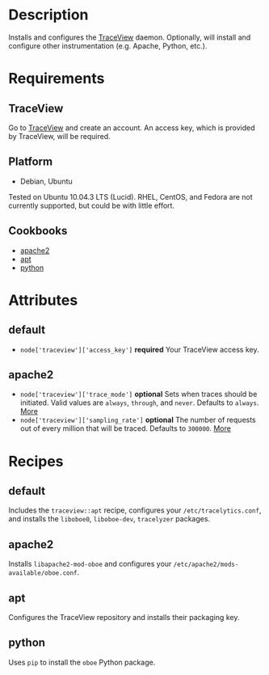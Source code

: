Description
===========

Installs and configures the [TraceView](http://www.appneta.com/products/traceview/) daemon. Optionally, will install and configure other instrumentation (e.g. Apache, Python, etc.).

Requirements
============

TraceView
---------

Go to [TraceView](http://www.appneta.com/products/traceview/) and create an account. An access key, which is provided by TraceView, will be required.

Platform
--------

* Debian, Ubuntu

Tested on Ubuntu 10.04.3 LTS (Lucid). RHEL, CentOS, and Fedora are not currently supported, but could be with little effort.

Cookbooks
---------

* [apache2](https://github.com/opscode/cookbooks/tree/master/apache2)
* [apt](https://github.com/opscode/cookbooks/tree/master/apt)
* [python](https://github.com/opscode/cookbooks/tree/master/python)

Attributes
==========

default
-------

* `node['traceview']['access_key']` **required** Your TraceView access key.

apache2
-------

* `node['traceview']['trace_mode']` **optional** Sets when traces should be initiated. Valid values are `always`, `through`, and `never`. Defaults to `always`. [More](http://support.tracelytics.com/kb/configuration/configuring-apache)
* `node['traceview']['sampling_rate']` **optional** The number of requests out of every million that will be traced. Defaults to `300000`. [More](http://support.tracelytics.com/kb/configuration/configuring-apache)

Recipes
=======

default
-------

Includes the `traceview::apt` recipe, configures your `/etc/tracelytics.conf`, and installs the `liboboe0`, `liboboe-dev`, `tracelyzer` packages.

apache2
-------

Installs `libapache2-mod-oboe` and configures your `/etc/apache2/mods-available/oboe.conf`.

apt
---

Configures the TraceView repository and installs their packaging key.

python
------

Uses `pip` to install the `oboe` Python package.
